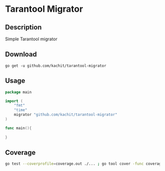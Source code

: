# Tarantool Migrator

## Description
Simple Tarantool migrator

## Download
```shell
go get -u github.com/kachit/tarantool-migrator
```

## Usage
```go
package main

import (
    "fmt"
    "time"
    migrator "github.com/kachit/tarantool-migrator"
)

func main(){
    
}
```

## Coverage
```bash
go test --coverprofile=coverage.out ./... ; go tool cover -func coverage.out ; go tool cover --html=coverage.out -o coverage.html
```
